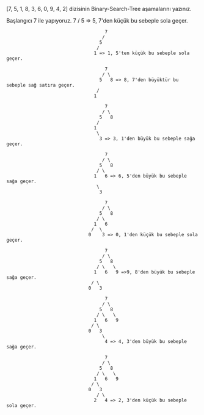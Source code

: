 [7, 5, 1, 8, 3, 6, 0, 9, 4, 2] dizisinin Binary-Search-Tree aşamalarını yazınız.

Başlangıcı 7 ile yapıyoruz.
                                         7
                                        /
                                       5 => 5, 7'den küçük bu sebeple sola geçer.
                                       
                                        7
                                       /
                                      5
                                     /
                                    1 => 1, 5'ten küçük bu sebeple sola geçer. 
                                    
                                        7
                                       / \
                                      5   8 => 8, 7'den büyüktür bu sebeple sağ satıra geçer.
                                     /
                                    1
                                    
                                        7
                                       / \
                                      5   8 
                                     /
                                    1
                                     \
                                      3 => 3, 1'den büyük bu sebeple sağa geçer.
                                      
                                        7
                                       / \
                                      5   8 
                                     / \
                                    1   6 => 6, 5'den büyük bu sebeple sağa geçer.
                                     \
                                      3 
                                      
                                        7
                                       / \
                                      5   8 
                                     / \
                                    1   6 
                                   /  \
                                  0    3 => 0, 1'den küçük bu sebeple sola geçer.
                                  
                                        7
                                       / \
                                      5   8 
                                     / \   \
                                    1   6   9 =>9, 8'den büyük bu sebeple sağa geçer.
                                   / \
                                  0   3 
                                  
                                        7
                                       / \
                                      5   8 
                                     / \   \
                                    1   6   9 
                                   / \
                                  0   3 
                                       \
                                        4 => 4, 3'den büyük bu sebeple sağa geçer.
                                        
                                        7
                                       / \
                                      5   8 
                                     / \   \
                                    1   6   9 
                                   / \
                                  0   3 
                                     / \
                                    2   4 => 2, 3'den küçük bu sebeple sola geçer.
                                        
                                                                                